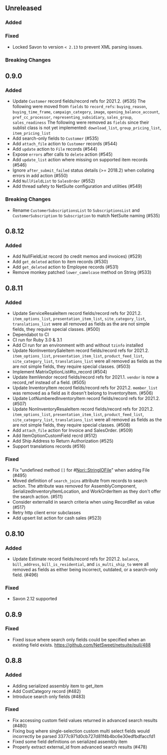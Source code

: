 ## Unreleased


### Added
### Fixed
* Locked Savon to version `< 2.13` to prevent XML parsing issues.
### Breaking Changes

## 0.9.0

### Added

* Update `Customer` record fields/record refs for 2021.2. (#535)
The following were moved from `fields` to `record_refs`: `buying_reason`, `buying_time_frame`, `campaign_category`, `image`, `opening_balance_account`, `pref_cc_processor`, `representing_subsidiary`, `sales_group`, `sales_readiness`
The following were removed as `fields` since their sublist class is not yet implemented: `download_list`, `group_pricing_list`, `item_pricing_list`
* Add search-only fields to `Customer` (#535)
* Add `attach_file` action to `Customer` records (#544)
* Add `update` action to `File` records (#544)
* Expose `errors` after calls to `delete` action (#545)
* Add `update_list` action where missing on supported item records (#546)
* Ignore `after_submit_failed` status details (>= 2018.2) when collating errors in add action (#550)
* Add `NullFieldList` to `SalesOrder` (#552)
* Add thread safety to NetSuite configuration and utilities (#549)

### Breaking Changes
* Rename `CustomerSubscriptionsList` to `SubscriptionsList` and `CustomerSubscription` to `Subscription` to match NetSuite naming (#535)

## 0.8.12

### Added

* Add NullFieldList record (to credit memos and invoices) (#529)
* Add `get_deleted` action to item records (#530)
* Add `get_deleted` action to Employee records (#531)
* Remove monkey patched `lower_camelcase` method on String (#533)

## 0.8.11

### Added

* Update ServiceResaleItem record fields/record refs for 2021.2. `item_options_list`, `presentation_item_list`, `site_category_list`, `translations_list` were all removed as fields as the are not simple fields, they require special classes. (#500)
* Dependabot to CI
* CI run for Ruby 3.0 & 3.1
* Add CI run for an environment with and without `tzinfo` installed
* Update NonInventorySaleItem record fields/record refs for 2021.2. `item_options_list`, `presentation_item_list`, `product_feed_list`, `site_category_list`, `translations_list` were all removed as fields as the are not simple fields, they require special classes. (#503)
* Implement MatrixOptionList#to_record (#504)
* Update ItemVendor record fields/record refs for 2021.1. `vendor` is now a record_ref instead of a field. (#505)
* Update InventoryItem record fields/record refs for 2021.2. `member_list` was removed as a field as it doesn't belong to InventoryItem. (#506)
* Update LotNumberedInventoryItem record fields/record refs for 2021.2. (#507)
* Update NonInventoryResaleItem record fields/record refs for 2021.2. `item_options_list`, `presentation_item_list`, `product_feed_list`, `site_category_list`, `translations_list` were all removed as fields as the are not simple fields, they require special classes. (#508)
* Add `attach_file` action for Invoice and SalesOrder. (#509)
* Add ItemOptionCustomField recrd (#512)
* Add Ship Address to Return Authorization (#525)
* Support translations records (#516)

### Fixed

* Fix "undefined method `[]` for #<Nori::StringIOFile>" when adding File (#495)
* Moved definition of `search_joins` attribute from records to search action. The attribute was removed for AssemblyComponent, SerializedInventoryItemLocation, and WorkOrderItem as they don't offer the search action. (#511)
* Consider externalId in search criteria when using RecordRef as value (#517)
* Retry http client error subclasses
* Add upsert list action for cash sales (#523)

## 0.8.10

### Added

* Update Estimate record fields/record refs for 2021.2. `balance`, `bill_address`, `bill_is_residential`, and `is_multi_ship_to` were all removed as fields as either being incorrect, outdated, or a search-only field. (#496)

### Fixed

* Savon 2.12 supported

## 0.8.9

### Fixed

* Fixed issue where search only fields could be specified when an existing field exists. https://github.com/NetSweet/netsuite/pull/488

## 0.8.8

### Added

* Adding serialized assembly item to get_item
* Add CostCategory record (#482)
* Introduce search only fields (#483)

### Fixed

* Fix accessing custom field values returned in advanced search results (#480)
* Fixing bug where single-selection custom multi select fields would incorrectly be parsed 3377c971d0cb727d81f4b4bc6e30edfbdfaccfd1
* Fixed some field definitions on serialized assembly item
* Properly extract external_id from advanced search results (#478)

